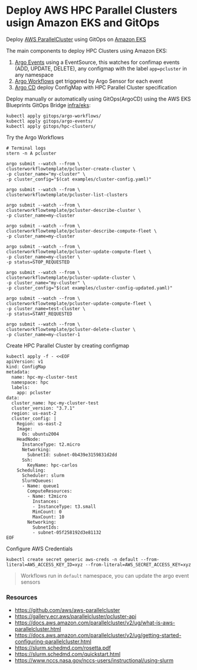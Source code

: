 # Deploy AWS HPC Parallel Clusters usign Amazon EKS and GitOps

Deploy [AWS ParallelCluster](https://aws.amazon.com/hpc/parallelcluster/) using GitOps on [Amazon EKS](https://aws.amazon.com/eks/)

The main components to deploy HPC Clusters using Amazon EKS:
1. [Argo Events](https://argoproj.github.io/argo-events/) using a EventSource, this watches for confimap events (ADD, UPDATE, DELETE), any configmap with the label `app=pcluster` in any namespace
2. [Argo Workflows](https://argoproj.github.io/argo-workflows/) get triggered by Argo Sensor for each event
3. [Argo CD](https://argo-cd.readthedocs.io/en/stable/) deploy ConfigMap with HPC Parallel Cluster specification

Deploy manually or automatically using GitOps(ArgoCD) using the AWS EKS Blueprints GitOps Bridge [infra/eks](./infra/eks):
```shell
kubectl apply gitops/argo-workflows/
kubectl apply gitops/argo-events/
kubectl apply gitops/hpc-clusters/
```

Try the Argo Workflows
```shell
# Terminal logs
stern -n A pcluster

argo submit --watch --from \
clusterworkflowtemplate/pcluster-create-cluster \
-p cluster_name="my-cluster" \
-p cluster_config="$(cat examples/cluster-config.yaml)"

argo submit --watch --from \
clusterworkflowtemplate/pcluster-list-clusters

argo submit --watch --from \
clusterworkflowtemplate/pcluster-describe-cluster \
-p cluster_name=my-cluster

argo submit --watch --from \
clusterworkflowtemplate/pcluster-describe-compute-fleet \
-p cluster_name=my-cluster

argo submit --watch --from \
clusterworkflowtemplate/pcluster-update-compute-fleet \
-p cluster_name=my-cluster \
-p status=STOP_REQUESTED

argo submit --watch --from \
clusterworkflowtemplate/pcluster-update-cluster \
-p cluster_name="my-cluster" \
-p cluster_config="$(cat examples/cluster-config-updated.yaml)"

argo submit --watch --from \
clusterworkflowtemplate/pcluster-update-compute-fleet \
-p cluster_name=test-cluster \
-p status=START_REQUESTED

argo submit --watch --from \
clusterworkflowtemplate/pcluster-delete-cluster \
-p cluster_name=my-cluster-1

```

Create HPC Parallel Cluster by creating configmap
```shell
kubectl apply -f - <<EOF
apiVersion: v1
kind: ConfigMap
metadata:
  name: hpc-my-cluster-test
  namespace: hpc
  labels:
    app: pcluster
data:
  cluster_name: hpc-my-cluster-test
  cluster_version: "3.7.1"
  region: us-east-2
  cluster_config: |
    Region: us-east-2
    Image:
      Os: ubuntu2004
    HeadNode:
      InstanceType: t2.micro
      Networking:
        SubnetId: subnet-0b439e3159831d2dd
      Ssh:
        KeyName: hpc-carlos
    Scheduling:
      Scheduler: slurm
      SlurmQueues:
      - Name: queue1
        ComputeResources:
        - Name: t2micro
          Instances:
          - InstanceType: t3.small
          MinCount: 0
          MaxCount: 10
        Networking:
          SubnetIds:
          - subnet-05f258192d3e81132
EOF
```

Configure AWS Credentials
```shell
kubectl create secret generic aws-creds -n default --from-literal=AWS_ACCESS_KEY_ID=xyz --from-literal=AWS_SECRET_ACCESS_KEY=xyz
```
> Workflows run in `default` namespace, you can update the argo event sensors




### Resources
- https://github.com/aws/aws-parallelcluster
- https://gallery.ecr.aws/parallelcluster/pcluster-api
- https://docs.aws.amazon.com/parallelcluster/v2/ug/what-is-aws-parallelcluster.html
- https://docs.aws.amazon.com/parallelcluster/v2/ug/getting-started-configuring-parallelcluster.html
- https://slurm.schedmd.com/rosetta.pdf
- https://slurm.schedmd.com/quickstart.html
- https://www.nccs.nasa.gov/nccs-users/instructional/using-slurm


